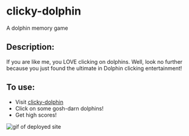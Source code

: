 # clicky-dolphin
A dolphin memory game

## Description:
If you are like me, you LOVE clicking on dolphins.  Well, look no further because you just found the ultimate in Dolphin clicking entertainment!

## To use:
  * Visit [clicky-dolphin](https://adkahane.github.io/clicky-dolphin/ "Clicky-Dolphin")
  * Click on some gosh-darn dolphins!
  * Get high scores!

![gif of deployed site](public/assets/readmegif.gif)
